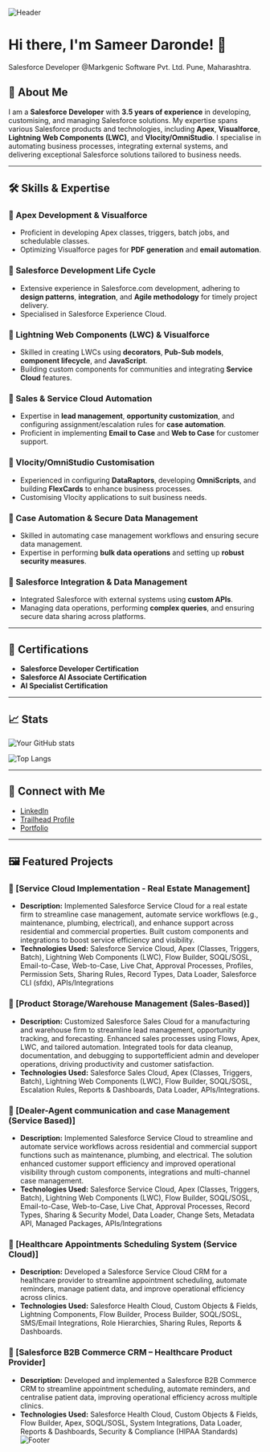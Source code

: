![Header](./Header-Image.png)
# Hi there, I'm Sameer Daronde! 👋 
Salesforce Developer @Markgenic Software Pvt. Ltd. Pune, Maharashtra.



## 🚀 About Me
I am a **Salesforce Developer** with **3.5 years of experience** in developing, customising, 
and managing Salesforce solutions. My expertise spans various Salesforce products and technologies, 
including **Apex**, **Visualforce**, **Lightning Web Components (LWC)**, and **Vlocity/OmniStudio**. 
I specialise in automating business processes, integrating external systems, and delivering exceptional Salesforce solutions tailored to business needs.

---

## 🛠️ Skills & Expertise

### 🔹 Apex Development & Visualforce
- Proficient in developing Apex classes, triggers, batch jobs, and schedulable classes.
- Optimizing Visualforce pages for **PDF generation** and **email automation**.

### 🔹 Salesforce Development Life Cycle
- Extensive experience in Salesforce.com development, adhering to **design patterns**, **integration**, and **Agile methodology** for timely project delivery.
- Specialised in Salesforce Experience Cloud.

### 🔹 Lightning Web Components (LWC) & Visualforce
- Skilled in creating LWCs using **decorators**, **Pub-Sub models**, **component lifecycle**, and **JavaScript**.
- Building custom components for communities and integrating **Service Cloud** features.

### 🔹 Sales & Service Cloud Automation
- Expertise in **lead management**, **opportunity customization**, and configuring assignment/escalation rules for **case automation**.
- Proficient in implementing **Email to Case** and **Web to Case** for customer support.

### 🔹 Vlocity/OmniStudio Customisation
- Experienced in configuring **DataRaptors**, developing **OmniScripts**, and building **FlexCards** to enhance business processes.
- Customising Vlocity applications to suit business needs.

### 🔹 Case Automation & Secure Data Management
- Skilled in automating case management workflows and ensuring secure data management.
- Expertise in performing **bulk data operations** and setting up **robust security measures**.

### 🔹 Salesforce Integration & Data Management
- Integrated Salesforce with external systems using **custom APIs**.
- Managing data operations, performing **complex queries**, and ensuring secure data sharing across platforms.

---

## 🌟 Certifications
- **Salesforce Developer Certification**
- **Salesforce AI Associate Certification**
- **AI Specialist Certification**

---

## 📈 Stats
![Your GitHub stats](https://github-readme-stats.vercel.app/api?username=YourGitHubUsername&show_icons=true&theme=radical)

![Top Langs](https://github-readme-stats.vercel.app/api/top-langs/?username=YourGitHubUsername&layout=compact&theme=radical)

---

## 🤝 Connect with Me
- [LinkedIn](www.linkedin.com/in/sameer-daronde-924a4885)
- [Trailhead Profile](https://trailblazer.me/id/sdaronde)
- [Portfolio](https://yourportfolio.com)

---

## 🖼️ Featured Projects

### 🔗 [Service Cloud Implementation - Real Estate Management]
- **Description:** Implemented Salesforce Service Cloud for a real estate firm to streamline case management, automate service workflows (e.g., maintenance, plumbing, electrical), and enhance support across residential and commercial properties. Built custom components and integrations to boost service efficiency and visibility.
- **Technologies Used:** Salesforce Service Cloud, Apex (Classes, Triggers, Batch), Lightning Web Components (LWC), Flow Builder, SOQL/SOSL, Email-to-Case, Web-to-Case, Live Chat, Approval Processes, Profiles, Permission Sets, Sharing Rules, Record Types, Data Loader, Salesforce CLI (sfdx), APIs/Integrations

### 🔗 [Product Storage/Warehouse Management (Sales-Based)]
- **Description:** Customized Salesforce Sales Cloud for a manufacturing and warehouse firm to streamline lead management, opportunity tracking, and forecasting. Enhanced sales processes using Flows, Apex, LWC, and tailored automation. Integrated tools for data cleanup, documentation, and debugging to supportefficient admin and developer operations, driving productivity and customer satisfaction.
- **Technologies Used:** Salesforce Sales Cloud, Apex (Classes, Triggers, Batch), Lightning Web Components (LWC), Flow Builder, SOQL/SOSL, Escalation Rules, Reports & Dashboards, Data Loader, APIs/Integrations.
  
### 🔗 [Dealer-Agent communication and case Management (Service Based)]
- **Description:** Implemented Salesforce Service Cloud to streamline and automate service workflows across residential and commercial support functions such as maintenance, plumbing, and electrical. The solution enhanced customer support efficiency and improved operational visibility through custom components, integrations and multi-channel case management.
- **Technologies Used:** Salesforce Service Cloud, Apex (Classes, Triggers, Batch), Lightning Web Components (LWC), Flow Builder, SOQL/SOSL, Email-to-Case, Web-to-Case, Live Chat, Approval Processes, Record Types, Sharing & Security Model, Data Loader, Change Sets, Metadata API, Managed Packages, APIs/Integrations

### 🔗 [Healthcare Appointments Scheduling System (Service Cloud)]
- **Description:** Developed a Salesforce Service Cloud CRM for a healthcare provider to streamline appointment scheduling, automate reminders, manage patient data, and improve operational efficiency across clinics.
- **Technologies Used:**  Salesforce Health Cloud, Custom Objects & Fields, Lightning Components, Flow Builder, Process Builder, SOQL/SOSL, SMS/Email Integrations, Role Hierarchies, Sharing Rules, Reports & Dashboards.

### 🔗 [Salesforce B2B Commerce CRM – Healthcare Product Provider]
- **Description:** Developed and implemented a Salesforce B2B Commerce CRM to streamline appointment scheduling, automate reminders, and centralise patient data, improving operational efficiency across multiple clinics.
- **Technologies Used:**  Salesforce Health Cloud, Custom Objects & Fields, Flow Builder, Apex, SOQL/SOSL, System Integrations, Data Loader, Reports & Dashboards, Security & Compliance (HIPAA Standards)
![Footer](https://via.placeholder.com/1200x100.png?text=Thank+You+for+Visiting!)

